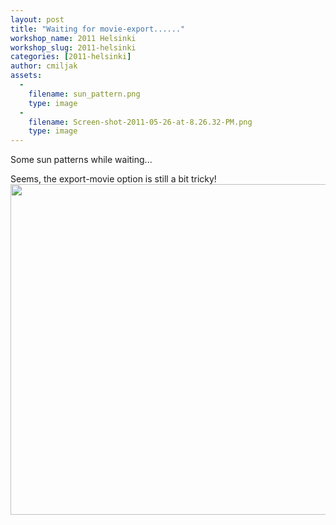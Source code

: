 ```yaml
---
layout: post
title: "Waiting for movie-export......"
workshop_name: 2011 Helsinki
workshop_slug: 2011-helsinki
categories: [2011-helsinki]
author: cmiljak 
assets:
  -
    filename: sun_pattern.png
    type: image
  -
    filename: Screen-shot-2011-05-26-at-8.26.32-PM.png
    type: image
---
```

Some sun patterns while waiting...

Seems, the export-movie option is still a bit tricky!
<a rel="attachment wp-att-460" href="http://workshops.nodebox.net/2011-2/waiting-for-movie-export/screen-shot-2011-05-26-at-8-26-32-pm/"><img class="alignnone size-large wp-image-460" src="http://workshops.nodebox.net/2011-2/wp-content/uploads/2011/05/Screen-shot-2011-05-26-at-8.26.32-PM-1024x571.png" alt="" width="950" height="529" /></a>
